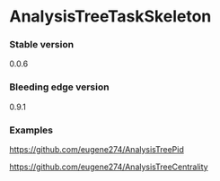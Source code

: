 # AnalysisTreeTaskSkeleton

### Stable version
0.0.6

### Bleeding edge version
0.9.1


### Examples

https://github.com/eugene274/AnalysisTreePid

https://github.com/eugene274/AnalysisTreeCentrality
